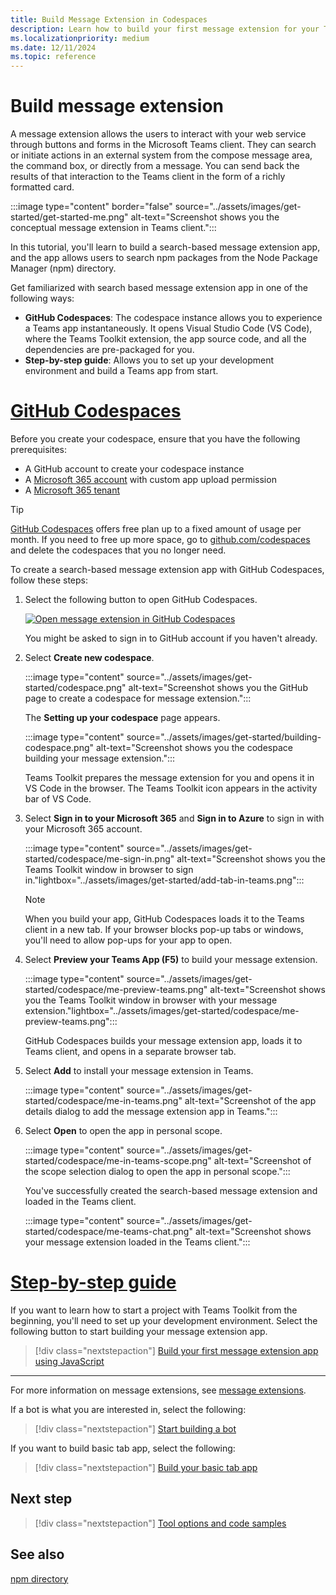 ```yaml
---
title: Build Message Extension in Codespaces
description: Learn how to build your first message extension for your Teams app with the help of GitHub codespaces that opens Toolkit extension and step-by-step guides.
ms.localizationpriority: medium
ms.date: 12/11/2024
ms.topic: reference
---
```


# Build message extension

A message extension allows the users to interact with your web service through buttons and forms in the Microsoft Teams client. They can search or initiate actions in an external system from the compose message area, the command box, or directly from a message. You can send back the results of that interaction to the Teams client in the form of a richly formatted card.

:::image type="content" border="false" source="../assets/images/get-started/get-started-me.png" alt-text="Screenshot shows you the conceptual message extension in Teams client.":::

In this tutorial, you'll learn to build a search-based message extension app, and the app allows users to search npm packages from the Node Package Manager (npm) directory.

Get familiarized with search based message extension app in one of the following ways:

* **GitHub Codespaces**: The codespace instance allows you to experience a Teams app instantaneously. It opens Visual Studio Code (VS Code), where the Teams Toolkit extension, the app source code, and all the dependencies are pre-packaged for you.
* **Step-by-step guide**: Allows you to set up your development environment and build a Teams app from start.

# [GitHub Codespaces](#tab/teamstoolkitcodespaces)

Before you create your codespace, ensure that you have the following prerequisites:

* A GitHub account to create your codespace instance
* A [Microsoft 365 account](https://developer.microsoft.com/microsoft-365/dev-program) with custom app upload permission
* A [Microsoft 365 tenant](../concepts/build-and-test/prepare-your-o365-tenant.md)

> [!TIP]
> [GitHub Codespaces](https://github.com/features/codespaces) offers free plan up to a fixed amount of usage per month. If you need to free up more space, go to [github.com/codespaces](https://github.com/codespaces) and delete the codespaces that you no longer need.

To create a search-based message extension app with GitHub Codespaces, follow these steps:

1. Select the following button to open GitHub Codespaces.

    <a href="https://github.com/codespaces/new?hide_repo_select=true&ref=v3&repo=348288141&machine=basicLinux32gb&location=WestUs2&devcontainer_path=.devcontainer%2Fnpm-search-message-extension-codespaces%2Fdevcontainer.json&resume=1" target="_blank"><img src="https://github.com/codespaces/badge.svg" alt="Open message extension in GitHub Codespaces"></a>

   You might be asked to sign in to GitHub account if you haven't already.

1. Select **Create new codespace**.

   :::image type="content" source="../assets/images/get-started/codespace.png" alt-text="Screenshot shows you the GitHub page to create a codespace for message extension.":::

   The **Setting up your codespace** page appears.

   :::image type="content" source="../assets/images/get-started/building-codespace.png" alt-text="Screenshot shows you the codespace building your message extension.":::

   Teams Toolkit prepares the message extension for you and opens it in VS Code in the browser. The Teams Toolkit icon appears in the activity bar of VS Code.

1. Select **Sign in to your Microsoft 365** and **Sign in to Azure** to sign in with your Microsoft 365 account.

   :::image type="content" source="../assets/images/get-started/codespace/me-sign-in.png" alt-text="Screenshot shows you the Teams Toolkit window in browser to sign in."lightbox="../assets/images/get-started/add-tab-in-teams.png":::

    > [!NOTE]
    >
    > When you build your app, GitHub Codespaces loads it to the Teams client in a new tab. If your browser blocks pop-up tabs or windows, you'll need to allow pop-ups for your app to open.

1. Select **Preview your Teams App (F5)** to build your message extension.

      :::image type="content" source="../assets/images/get-started/codespace/me-preview-teams.png" alt-text="Screenshot shows you the Teams Toolkit window in browser with your message extension."lightbox="../assets/images/get-started/codespace/me-preview-teams.png":::

      GitHub Codespaces builds your message extension app, loads it to Teams client, and opens in a separate browser tab.

1. Select **Add** to install your message extension in Teams.

   :::image type="content" source="../assets/images/get-started/codespace/me-in-teams.png" alt-text="Screenshot of the app details dialog to add the message extension app in Teams.":::

1. Select **Open** to open the app in personal scope.

   :::image type="content" source="../assets/images/get-started/codespace/me-in-teams-scope.png" alt-text="Screenshot of the scope selection dialog to open the app in personal scope.":::

   You've successfully created the search-based message extension and loaded in the Teams client.

   :::image type="content" source="../assets/images/get-started/codespace/me-teams-chat.png" alt-text="Screenshot shows your message extension loaded in the Teams client.":::

# [Step-by-step guide](#tab/step-by-step-guide)

If you want to learn how to start a project with Teams Toolkit from the beginning, you'll need to set up your development environment. Select the following button to start building your message extension app.

> [!div class="nextstepaction"]
> [Build your first message extension app using JavaScript](../sbs-gs-msgext.yml)

---

For more information on message extensions, see [message extensions](../messaging-extensions/what-are-messaging-extensions.md).

If a bot is what you are interested in, select the following:

> [!div class="nextstepaction"]
> [Start building a bot](build-notification-bot.md)

If you want to build basic tab app, select the following:

> [!div class="nextstepaction"]
> [Build your basic tab app](build-basic-tab-app.md)

## Next step

> [!div class="nextstepaction"]
> [Tool options and code samples](tool-options-and-code-samples.md)

## See also

[npm directory](https://www.npmjs.com/)
